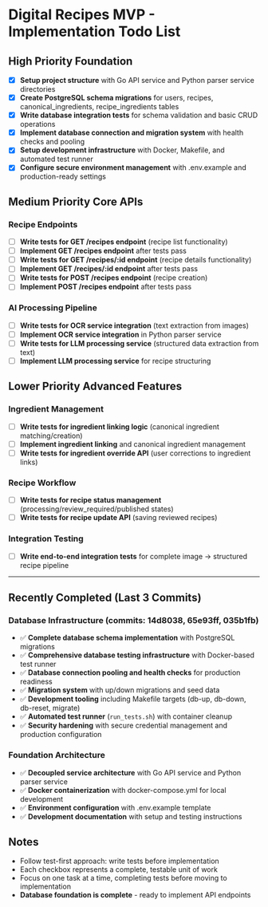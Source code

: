 # Digital Recipes MVP - Implementation Todo List

## High Priority Foundation

- [x] **Setup project structure** with Go API service and Python parser service directories
- [x] **Create PostgreSQL schema migrations** for users, recipes, canonical_ingredients, recipe_ingredients tables
- [x] **Write database integration tests** for schema validation and basic CRUD operations
- [x] **Implement database connection and migration system** with health checks and pooling
- [x] **Setup development infrastructure** with Docker, Makefile, and automated test runner
- [x] **Configure secure environment management** with .env.example and production-ready settings

## Medium Priority Core APIs

### Recipe Endpoints
- [ ] **Write tests for GET /recipes endpoint** (recipe list functionality)
- [ ] **Implement GET /recipes endpoint** after tests pass
- [ ] **Write tests for GET /recipes/:id endpoint** (recipe details functionality)
- [ ] **Implement GET /recipes/:id endpoint** after tests pass
- [ ] **Write tests for POST /recipes endpoint** (recipe creation)
- [ ] **Implement POST /recipes endpoint** after tests pass

### AI Processing Pipeline
- [ ] **Write tests for OCR service integration** (text extraction from images)
- [ ] **Implement OCR service integration** in Python parser service
- [ ] **Write tests for LLM processing service** (structured data extraction from text)
- [ ] **Implement LLM processing service** for recipe structuring

## Lower Priority Advanced Features

### Ingredient Management
- [ ] **Write tests for ingredient linking logic** (canonical ingredient matching/creation)
- [ ] **Implement ingredient linking** and canonical ingredient management
- [ ] **Write tests for ingredient override API** (user corrections to ingredient links)

### Recipe Workflow
- [ ] **Write tests for recipe status management** (processing/review_required/published states)
- [ ] **Write tests for recipe update API** (saving reviewed recipes)

### Integration Testing
- [ ] **Write end-to-end integration tests** for complete image → structured recipe pipeline

---

## Recently Completed (Last 3 Commits)

### Database Infrastructure (commits: 14d8038, 65e93ff, 035b1fb)
- ✅ **Complete database schema implementation** with PostgreSQL migrations
- ✅ **Comprehensive database testing infrastructure** with Docker-based test runner
- ✅ **Database connection pooling and health checks** for production readiness  
- ✅ **Migration system** with up/down migrations and seed data
- ✅ **Development tooling** including Makefile targets (db-up, db-down, db-reset, migrate)
- ✅ **Automated test runner** (`run_tests.sh`) with container cleanup
- ✅ **Security hardening** with secure credential management and production configuration

### Foundation Architecture
- ✅ **Decoupled service architecture** with Go API service and Python parser service
- ✅ **Docker containerization** with docker-compose.yml for local development
- ✅ **Environment configuration** with .env.example template
- ✅ **Development documentation** with setup and testing instructions

## Notes
- Follow test-first approach: write tests before implementation
- Each checkbox represents a complete, testable unit of work
- Focus on one task at a time, completing tests before moving to implementation
- **Database foundation is complete** - ready to implement API endpoints